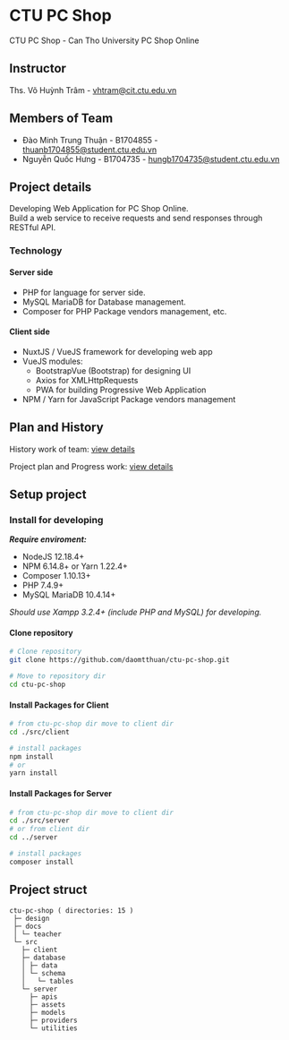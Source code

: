 # CTU PC Shop

CTU PC Shop - Can Tho University PC Shop Online

## Instructor

Ths. Võ Huỳnh Trâm - vhtram@cit.ctu.edu.vn

## Members of Team

- Đào Minh Trung Thuận - B1704855 - thuanb1704855@student.ctu.edu.vn
- Nguyễn Quốc Hưng - B1704735 - hungb1704735@student.ctu.edu.vn

## Project details

Developing Web Application for PC Shop Online.\
Build a web service to receive requests and send responses through RESTful API.

### Technology

#### Server side

- PHP for language for server side.
- MySQL MariaDB for Database management.
- Composer for PHP Package vendors management, etc.

#### Client side

- NuxtJS / VueJS framework for developing web app
- VueJS modules:
  - BootstrapVue (Bootstrap) for designing UI
  - Axios for XMLHttpRequests
  - PWA for building Progressive Web Application
- NPM / Yarn for JavaScript Package vendors management

## Plan and History

History work of team:
[view details](https://docs.google.com/spreadsheets/d/1vGH962jmla6gglzKe0kDl633JhzgvOkVznbaEGTFGhk/edit#gid=0)

Project plan and Progress work:
[view details](https://docs.google.com/spreadsheets/d/1CTPFJPvcTw07hX6urQ7mwc35Di9SfK8CXGeoCbU1tjY/edit#gid=0)

## Setup project

### Install for developing

**_Require enviroment:_**

- NodeJS 12.18.4+
- NPM 6.14.8+ or Yarn 1.22.4+
- Composer 1.10.13+
- PHP 7.4.9+
- MySQL MariaDB 10.4.14+

_Should use Xampp 3.2.4+ (include PHP and MySQL) for developing._

#### Clone repository

```bash
# Clone repository
git clone https://github.com/daomtthuan/ctu-pc-shop.git

# Move to repository dir
cd ctu-pc-shop
```

#### Install Packages for Client

```bash
# from ctu-pc-shop dir move to client dir
cd ./src/client

# install packages
npm install
# or
yarn install
```

#### Install Packages for Server

```bash
# from ctu-pc-shop dir move to client dir
cd ./src/server
# or from client dir
cd ../server

# install packages
composer install
```

## Project struct

```pre
ctu-pc-shop ( directories: 15 )
 ├─ design
 ├─ docs
 │ └─ teacher
 └─ src
   ├─ client
   ├─ database
   │ ├─ data
   │ └─ schema
   │   └─ tables
   └─ server
     ├─ apis
     ├─ assets
     ├─ models
     ├─ providers
     └─ utilities
```
